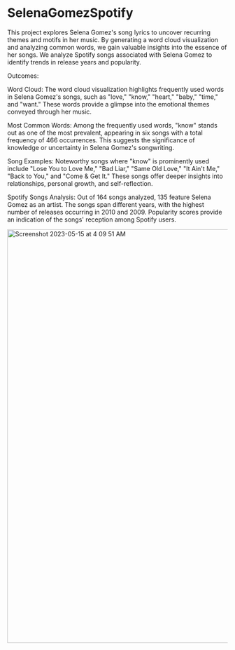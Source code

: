 # SelenaGomezSpotify
This project explores Selena Gomez's song lyrics to uncover recurring themes and motifs in her music. By generating a word cloud visualization and analyzing common words, we gain valuable insights into the essence of her songs. We analyze Spotify songs associated with Selena Gomez to identify trends in release years and popularity.

Outcomes:

Word Cloud: The word cloud visualization highlights frequently used words in Selena Gomez's songs, such as "love," "know," "heart," "baby," "time," and "want." These words provide a glimpse into the emotional themes conveyed through her music.

Most Common Words: Among the frequently used words, "know" stands out as one of the most prevalent, appearing in six songs with a total frequency of 466 occurrences. This suggests the significance of knowledge or uncertainty in Selena Gomez's songwriting.

Song Examples: Noteworthy songs where "know" is prominently used include "Lose You to Love Me," "Bad Liar," "Same Old Love," "It Ain't Me," "Back to You," and "Come & Get It." These songs offer deeper insights into relationships, personal growth, and self-reflection.

Spotify Songs Analysis: Out of 164 songs analyzed, 135 feature Selena Gomez as an artist. The songs span different years, with the highest number of releases occurring in 2010 and 2009. Popularity scores provide an indication of the songs' reception among Spotify users.



<img width="944" alt="Screenshot 2023-05-15 at 4 09 51 AM" src="https://github.com/DarkInventor/SelenaGomezSpotify/assets/67015517/31b8a2a0-34ae-4505-881b-de931120546b">


